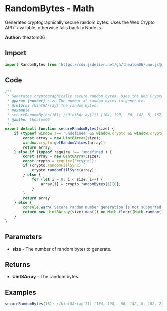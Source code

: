 # RandomBytes - Math
Generates cryptographically secure random bytes. Uses the Web Crypto API if available, otherwise falls back to Node.js.

**Author:** theatom06

## Import 

```js
import RandomBytes from 'https://cdn.jsdelivr.net/gh/theatom06/uno.js@main/lib/Math/RandomBytes';
```

## Code
```js
/**
 * Generates cryptographically secure random bytes. Uses the Web Crypto API if available, otherwise falls back to Node.js.
 * @param {number} size The number of random bytes to generate.
 * @returns {Uint8Array} The random bytes.
 * @example
 * secureRandomBytes(16); //Uint8Array(11) [104, 190,  56, 142, 8, 162, 238, 236, 247, 171, 150]
 * @author theatom06
 */
export default function secureRandomBytes(size) {
    if (typeof window !== 'undefined' && window.crypto && window.crypto.getRandomValues) {
        const array = new Uint8Array(size);
        window.crypto.getRandomValues(array);
        return array;
    } else if (typeof require !== 'undefined') {
        const array = new Uint8Array(size);
        const crypto = require('crypto');
        if (crypto.randomFillSync) {
            crypto.randomFillSync(array);
        } else {
            for (let i = 0; i < size; i++) {
                array[i] = crypto.randomBytes(1)[0];
            }
        }
        return array
    } else {
        console.warn('Secure random number generation is not supported in this environment.');
        return new Uint8Array(size).map(() => Math.floor((Math.random() * Date.now()) % 256));
    }
}
```

## Parameters
* **size** - The number of random bytes to generate.


## Returns
* **Uint8Array** - The random bytes.


## Examples
```js
secureRandomBytes(16); //Uint8Array(11) [104, 190,  56, 142, 8, 162, 238, 236, 247, 171, 150]

```
